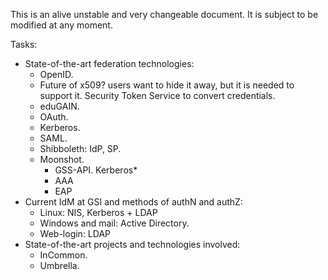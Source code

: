 This is an alive unstable and very changeable document. It is subject to be modified at any moment.

Tasks: 

- State-of-the-art federation technologies: 
     - OpenID.
     - Future of x509? users want to hide it away, but it is needed to support it. Security Token Service to convert credentials.
     - eduGAIN.
     - OAuth.
     - Kerberos.
     - SAML.
     - Shibboleth: IdP, SP.
     - Moonshot.
         - GSS-API. Kerberos*
         - AAA
         - EAP
- Current IdM at GSI and methods of authN and authZ:
     - Linux: NIS, Kerberos + LDAP
     - Windows and mail: Active Directory.
     - Web-login: LDAP
- State-of-the-art projects and technologies involved:
     - InCommon.
     - Umbrella.



